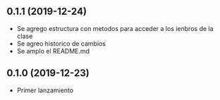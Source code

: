 ## 0.1.1 (2019-12-24)

- Se agrego estructura con metodos para acceder a los ienbros de la clase
- Se agreo historico de cambios
- Se amplo el README.md

## 0.1.0 (2019-12-23)

- Primer lanzamiento
